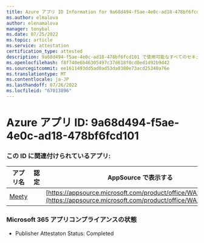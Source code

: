```yaml
---
title: Azure アプリ ID Information for 9a68d494-f5ae-4e0c-ad18-478bf6fcd101
ms.author: elmalova
author: elenamalova
manager: tonybal
ms.date: 07/25/2022
ms.topic: article
ms.service: attestation
certification_type: attested
description: 9a68d494-f5ae-4e0c-ad18-478bf6fcd101 で使用可能なすべてのセキュリティとコンプライアンス情報。
ms.openlocfilehash: f8f740e6b46305497c37d618f0cd0ed1d92b9d42
ms.sourcegitcommit: ee1611493dd5ad0ad53da0380e73acd25340a76e
ms.translationtype: MT
ms.contentlocale: ja-JP
ms.lasthandoff: 07/26/2022
ms.locfileid: "67013896"
---
```

# <a name="azure-app-id-9a68d494-f5ae-4e0c-ad18-478bf6fcd101"></a>Azure アプリ ID: 9a68d494-f5ae-4e0c-ad18-478bf6fcd101


### <a name="apps-associated-with-this-id"></a>この ID に関連付けられているアプリ:
| **アプリ名** | **認定** | **AppSource で表示する** |
|--------------|---------------|-----------------------|
| [Meety](../forward/WA200004258.md) |  | [https://appsource.microsoft.com/product/office/WA200004258](https://appsource.microsoft.com/product/office/WA200004258) |

### <a name="microsoft-365-app-compliance-status"></a>Microsoft 365 アプリコンプライアンスの状態
- Publisher Attestaton Status: Completed
